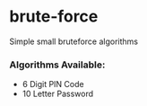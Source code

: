 # brute-force
Simple small bruteforce algorithms

### Algorithms Available:
- 6 Digit PIN Code
- 10 Letter Password
